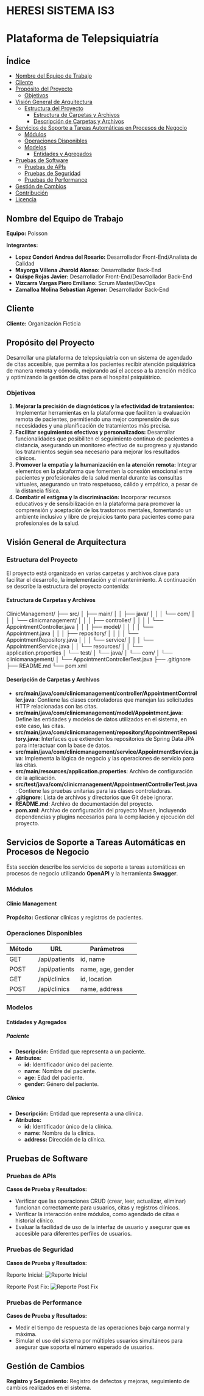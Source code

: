 
# HERESI SISTEMA IS3

# Plataforma de Telepsiquiatría

## Índice
- [Nombre del Equipo de Trabajo](#nombre-del-equipo-de-trabajo)
- [Cliente](#cliente)
- [Propósito del Proyecto](#propósito-del-proyecto)
  - [Objetivos](#objetivos)
- [Visión General de Arquitectura](#visión-general-de-arquitectura)
  - [Estructura del Proyecto](#estructura-del-proyecto)
    - [Estructura de Carpetas y Archivos](#estructura-de-carpetas-y-archivos)
    - [Descripción de Carpetas y Archivos](#descripción-de-carpetas-y-archivos)
- [Servicios de Soporte a Tareas Automáticas en Procesos de Negocio](#servicios-de-soporte-a-tareas-automáticas-en-procesos-de-negocio)
  - [Módulos](#módulos)
  - [Operaciones Disponibles](#operaciones-disponibles)
  - [Modelos](#modelos)
    - [Entidades y Agregados](#entidades-y-agregados)
- [Pruebas de Software](#pruebas-de-software)
  - [Pruebas de APIs](#pruebas-de-apis)
  - [Pruebas de Seguridad](#pruebas-de-seguridad)
  - [Pruebas de Performance](#pruebas-de-performance)
- [Gestión de Cambios](#gestión-de-cambios)
- [Contribución](#contribución)
- [Licencia](#licencia)

## Nombre del Equipo de Trabajo

**Equipo:** Poisson

**Integrantes:**
- **Lopez Condori Andrea del Rosario:** Desarrollador Front-End/Analista de Calidad
- **Mayorga Villena Jharold Alonso:** Desarrollador Back-End
- **Quispe Rojas Javier:** Desarrollador Front-End/Desarrollador Back-End
- **Vizcarra Vargas Piero Emiliano:** Scrum Master/DevOps
- **Zamalloa Molina Sebastian Agenor:** Desarrollador Back-End

## Cliente

**Cliente:** Organización Ficticia

## Propósito del Proyecto

Desarrollar una plataforma de telepsiquiatría con un sistema de agendado de citas accesible, que permita a los pacientes recibir atención psiquiátrica de manera remota y cómoda, mejorando así el acceso a la atención médica y optimizando la gestión de citas para el hospital psiquiátrico.

### Objetivos

1. **Mejorar la precisión de diagnósticos y la efectividad de tratamientos:** Implementar herramientas en la plataforma que faciliten la evaluación remota de pacientes, permitiendo una mejor comprensión de sus necesidades y una planificación de tratamientos más precisa.
2. **Facilitar seguimientos efectivos y personalizados:** Desarrollar funcionalidades que posibiliten el seguimiento continuo de pacientes a distancia, asegurando un monitoreo efectivo de su progreso y ajustando los tratamientos según sea necesario para mejorar los resultados clínicos.
3. **Promover la empatía y la humanización en la atención remota:** Integrar elementos en la plataforma que fomenten la conexión emocional entre pacientes y profesionales de la salud mental durante las consultas virtuales, asegurando un trato respetuoso, cálido y empático, a pesar de la distancia física.
4. **Combatir el estigma y la discriminación:** Incorporar recursos educativos y de sensibilización en la plataforma para promover la comprensión y aceptación de los trastornos mentales, fomentando un ambiente inclusivo y libre de prejuicios tanto para pacientes como para profesionales de la salud.

## Visión General de Arquitectura

### Estructura del Proyecto

El proyecto está organizado en varias carpetas y archivos clave para facilitar el desarrollo, la implementación y el mantenimiento. A continuación se describe la estructura del proyecto contenida:

#### Estructura de Carpetas y Archivos

ClinicManagement/
├── src/
│   ├── main/
│   │   ├── java/
│   │   │   └── com/
│   │   │       └── clinicmanagement/
│   │   │           ├── controller/
│   │   │           │   └── AppointmentController.java
│   │   │           ├── model/
│   │   │           │   └── Appointment.java
│   │   │           ├── repository/
│   │   │           │   └── AppointmentRepository.java
│   │   │           └── service/
│   │   │               └── AppointmentService.java
│   │   └── resources/
│   │       └── application.properties
│   └── test/
│       └── java/
│           └── com/
│               └── clinicmanagement/
│                   └── AppointmentControllerTest.java
├── .gitignore
├── README.md
└── pom.xml

#### Descripción de Carpetas y Archivos

- **src/main/java/com/clinicmanagement/controller/AppointmentController.java**: Contiene las clases controladoras que manejan las solicitudes HTTP relacionadas con las citas.
- **src/main/java/com/clinicmanagement/model/Appointment.java**: Define las entidades y modelos de datos utilizados en el sistema, en este caso, las citas.
- **src/main/java/com/clinicmanagement/repository/AppointmentRepository.java**: Interfaces que extienden los repositorios de Spring Data JPA para interactuar con la base de datos.
- **src/main/java/com/clinicmanagement/service/AppointmentService.java**: Implementa la lógica de negocio y las operaciones de servicio para las citas.
- **src/main/resources/application.properties**: Archivo de configuración de la aplicación.
- **src/test/java/com/clinicmanagement/AppointmentControllerTest.java**: Contiene las pruebas unitarias para las clases controladoras.
- **.gitignore**: Lista de archivos y directorios que Git debe ignorar.
- **README.md**: Archivo de documentación del proyecto.
- **pom.xml**: Archivo de configuración del proyecto Maven, incluyendo dependencias y plugins necesarios para la compilación y ejecución del proyecto.

## Servicios de Soporte a Tareas Automáticas en Procesos de Negocio

Esta sección describe los servicios de soporte a tareas automáticas en procesos de negocio utilizando **OpenAPI** y la herramienta **Swagger**.

### Módulos

#### Clinic Management
**Propósito:** Gestionar clínicas y registros de pacientes.

### Operaciones Disponibles

| Método | URL              | Parámetros       |
| ------ | ---------------- | ---------------- |
| GET    | /api/patients    | id, name         |
| POST   | /api/patients    | name, age, gender|
| GET    | /api/clinics     | id, location     |
| POST   | /api/clinics     | name, address    |

### Modelos

#### Entidades y Agregados

##### Paciente
- **Descripción:** Entidad que representa a un paciente.
- **Atributos:**
  - **id:** Identificador único del paciente.
  - **name:** Nombre del paciente.
  - **age:** Edad del paciente.
  - **gender:** Género del paciente.

##### Clínica
- **Descripción:** Entidad que representa a una clínica.
- **Atributos:**
  - **id:** Identificador único de la clínica.
  - **name:** Nombre de la clínica.
  - **address:** Dirección de la clínica.

## Pruebas de Software

### Pruebas de APIs

**Casos de Prueba y Resultados:**

- Verificar que las operaciones CRUD (crear, leer, actualizar, eliminar) funcionan correctamente para usuarios, citas y registros clínicos.
- Verificar la interacción entre módulos, como agendado de citas e historial clínico.
- Evaluar la facilidad de uso de la interfaz de usuario y asegurar que es accesible para diferentes perfiles de usuarios.

### Pruebas de Seguridad

**Casos de Prueba y Resultados:**

Reporte Inicial:
![Reporte Inicial](https://github.com/user-attachments/assets/e6832625-a7ca-4c8a-ae0f-090c20e52a6f/b3f48072-9ab3-463d-a3b5-301097f194ef)

Reporte Post Fix:
![Reporte Post Fix](https://github.com/user-attachments/assets/b144f655-32d3-477e-afa6-a99d47a03d3e/7a630c38-ef93-46f6-9051-ac557362c2a3)

### Pruebas de Performance

**Casos de Prueba y Resultados:**

- Medir el tiempo de respuesta de las operaciones bajo carga normal y máxima.
- Simular el uso del sistema por múltiples usuarios simultáneos para asegurar que soporta el número esperado de usuarios.

## Gestión de Cambios

**Registro y Seguimiento:** Registro de defectos y mejoras, seguimiento de cambios realizados en el sistema.

